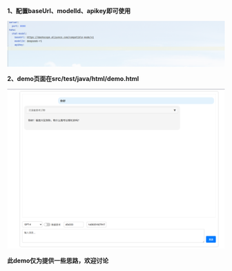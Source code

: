 
**1、配置baseUrl、modelId、apikey即可使用**

![config.png](config.jpg)

**2、demo页面在src/test/java/html/demo.html**

![chatdemo.jpg](chatdemo.jpg)

**此demo仅为提供一些思路，欢迎讨论**

